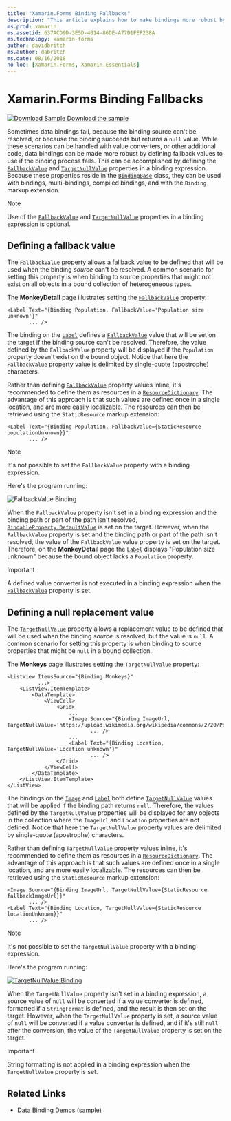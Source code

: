 ```yaml
---
title: "Xamarin.Forms Binding Fallbacks"
description: "This article explains how to make bindings more robust by defining fallback values that will be used if binding fails."
ms.prod: xamarin
ms.assetid: 637ACD9D-3E5D-4014-86DE-A77D1FEF238A
ms.technology: xamarin-forms
author: davidbritch
ms.author: dabritch
ms.date: 08/16/2018
no-loc: [Xamarin.Forms, Xamarin.Essentials]
---
```


# Xamarin.Forms Binding Fallbacks

[![Download Sample](~/media/shared/download.png) Download the sample](https://docs.microsoft.com/samples/xamarin/xamarin-forms-samples/databindingdemos)

Sometimes data bindings fail, because the binding source can't be resolved, or because the binding succeeds but returns a `null` value. While these scenarios can be handled with value converters, or other additional code, data bindings can be made more robust by defining fallback values to use if the binding process fails. This can be accomplished by defining the [`FallbackValue`](xref:Xamarin.Forms.BindingBase.FallbackValue) and [`TargetNullValue`](xref:Xamarin.Forms.BindingBase.TargetNullValue) properties in a binding expression. Because these properties reside in the [`BindingBase`](xref:Xamarin.Forms.BindingBase) class, they can be used with bindings, multi-bindings, compiled bindings, and with the `Binding` markup extension.

> [!NOTE]
> Use of the [`FallbackValue`](xref:Xamarin.Forms.BindingBase.FallbackValue) and [`TargetNullValue`](xref:Xamarin.Forms.BindingBase.TargetNullValue) properties in a binding expression is optional.

## Defining a fallback value

The [`FallbackValue`](xref:Xamarin.Forms.BindingBase.FallbackValue) property allows a fallback value to be defined that will be used when the binding *source* can't be resolved. A common scenario for setting this property is when binding to source properties that might not exist on all objects in a bound collection of heterogeneous types.

The **MonkeyDetail** page illustrates setting the [`FallbackValue`](xref:Xamarin.Forms.BindingBase.FallbackValue) property:

```xaml
<Label Text="{Binding Population, FallbackValue='Population size unknown'}"
       ... />   
```

The binding on the [`Label`](xref:Xamarin.Forms.Label) defines a [`FallbackValue`](xref:Xamarin.Forms.BindingBase.FallbackValue) value that will be set on the target if the binding source can't be resolved. Therefore, the value defined by the `FallbackValue` property will be displayed if the `Population` property doesn't exist on the bound object. Notice that here the `FallbackValue` property value is delimited by single-quote (apostrophe) characters.

Rather than defining [`FallbackValue`](xref:Xamarin.Forms.BindingBase.FallbackValue) property values inline, it's recommended to define them as resources in a [`ResourceDictionary`](xref:Xamarin.Forms.ResourceDictionary). The advantage of this approach is that such values are defined once in a single location, and are more easily localizable. The resources can then be retrieved using the `StaticResource` markup extension:

```xaml
<Label Text="{Binding Population, FallbackValue={StaticResource populationUnknown}}"
       ... />  
```

> [!NOTE]
> It's not possible to set the `FallbackValue` property with a binding expression.

Here's the program running:

![FallbackValue Binding](binding-fallbacks-images/bindingunavailable-detail-cropped.png "FallbackValue Binding")

When the `FallbackValue` property isn't set in a binding expression and the binding path or part of the path isn't resolved, [`BindableProperty.DefaultValue`](xref:Xamarin.Forms.BindableProperty.DefaultValue) is set on the target. However, when the `FallbackValue` property is set and the binding path or part of the path isn't resolved, the value of the `FallbackValue` value property is set on the target. Therefore, on the **MonkeyDetail** page the [`Label`](xref:Xamarin.Forms.Label) displays "Population size unknown" because the bound object lacks a `Population` property.

> [!IMPORTANT]
> A defined value converter is not executed in a binding expression when the [`FallbackValue`](xref:Xamarin.Forms.BindingBase.FallbackValue) property is set.

## Defining a null replacement value

The [`TargetNullValue`](xref:Xamarin.Forms.BindingBase.TargetNullValue) property allows a replacement value to be defined that will be used when the binding *source* is resolved, but the value is `null`. A common scenario for setting this property is when binding to source properties that might be `null` in a bound collection.

The **Monkeys** page illustrates setting the [`TargetNullValue`](xref:Xamarin.Forms.BindingBase.TargetNullValue) property:

```xaml
<ListView ItemsSource="{Binding Monkeys}"
          ...>
    <ListView.ItemTemplate>
        <DataTemplate>
            <ViewCell>
                <Grid>
                    ...
                    <Image Source="{Binding ImageUrl, TargetNullValue='https://upload.wikimedia.org/wikipedia/commons/2/20/Point_d_interrogation.jpg'}"
                           ... />
                    ...
                    <Label Text="{Binding Location, TargetNullValue='Location unknown'}"
                           ... />
                </Grid>
            </ViewCell>
        </DataTemplate>
    </ListView.ItemTemplate>
</ListView>
```

The bindings on the [`Image`](xref:Xamarin.Forms.Image) and [`Label`](xref:Xamarin.Forms.Label) both define [`TargetNullValue`](xref:Xamarin.Forms.BindingBase.TargetNullValue) values that will be applied if the binding path returns `null`. Therefore, the values defined by the `TargetNullValue` properties will be displayed for any objects in the collection where the `ImageUrl` and `Location` properties are not defined. Notice that here the `TargetNullValue` property values are delimited by single-quote (apostrophe) characters.

Rather than defining [`TargetNullValue`](xref:Xamarin.Forms.BindingBase.TargetNullValue) property values inline, it's recommended to define them as resources in a [`ResourceDictionary`](xref:Xamarin.Forms.ResourceDictionary). The advantage of this approach is that such values are defined once in a single location, and are more easily localizable. The resources can then be retrieved using the `StaticResource` markup extension:

```xaml
<Image Source="{Binding ImageUrl, TargetNullValue={StaticResource fallbackImageUrl}}"
       ... />
<Label Text="{Binding Location, TargetNullValue={StaticResource locationUnknown}}"
       ... />
```

> [!NOTE]
> It's not possible to set the `TargetNullValue` property with a binding expression.

Here's the program running:

[![TargetNullValue Binding](binding-fallbacks-images/bindingunavailable-small.png "TargetNullValue Binding")](binding-fallbacks-images/bindingunavailable-large.png#lightbox "TargetNullValue Binding")

When the `TargetNullValue` property isn't set in a binding expression, a source value of `null` will be converted if a value converter is defined, formatted if a `StringFormat` is defined, and the result is then set on the target. However, when the `TargetNullValue` property is set, a source value of `null` will be converted if a value converter is defined, and if it's still `null` after the conversion, the value of the `TargetNullValue` property is set on the target.

> [!IMPORTANT]
> String formatting is not applied in a binding expression when the `TargetNullValue` property is set.

## Related Links

- [Data Binding Demos (sample)](/samples/xamarin/xamarin-forms-samples/databindingdemos)
